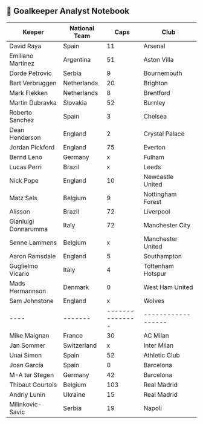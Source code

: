 ## :notebook:  Goalkeeper Analyst Notebook

| Keeper | National Team | Caps |  Club |
|----|-------|---------------|------------------|
|   David Raya | Spain | 11 | Arsenal |
|   Emiliano Martínez | Argentina | 51 | Aston Villa |
|   Dorde Petrovic | Serbia | 9 | Bournemouth |
|   Bart Verbruggen | Netherlands | 20 | Brighton |
|   Mark Flekken | Netherlands | 8 | Brentford |
|   Martin Dubravka | Slovakia | 52 | Burnley |
|   Roberto Sanchez | Spain | 3 | Chelsea |
|   Dean Henderson | England | 2 | Crystal Palace |
|   Jordan Pickford |  England | 75 | Everton |
|   Bernd Leno | Germany | x | Fulham |
|   Lucas Perri | Brazil | x | Leeds |
|   Nick Pope | England | 10 | Newcastle United |
|   Matz Sels | Belgium | 9 | Nottingham Forest |
|   Alisson | Brazil | 72 | Liverpool |
|   Gianluigi Donnarumma | Italy | 72 | Manchester City |
|   Senne Lammens | Belgium | x | Manchester United |
|   Aaron Ramsdale | England | 5 | Southampton |
|   Guglielmo Vicario | Italy | 4 | Tottenham Hotspur |
|   Mads Hermannson | Denmark | 0 | West Ham United |
|   Sam Johnstone | England | x | Wolves |
|----|-------|---------------|------------------|
|   Mike Maignan | France | 30 | AC Milan |
|   Jan Sommer | Switzerland | x | Inter Milan |
|   Unai Simon | Spain | 52 | Athletic Club |
|   Joan García | Spain | 0 | Barcelona |
|   M-A ter Stegen | Germany | 42 | Barcelona |
|   Thibaut Courtois|  Belgium | 103 | Real Madrid |
|   Andriy Lunin | Ukraine | 15 | Real Madrid |
|   Milinkovic-Savic | Serbia | 19 | Napoli |

